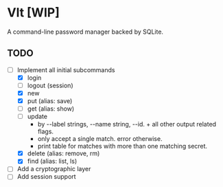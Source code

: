 # Vlt [WIP]
A command-line password manager backed by SQLite.

## TODO

- [ ] Implement all initial subcommands
  - [x] login
  - [ ] logout (session)
  - [x] new
  - [x] put     (alias: save)
  - [ ] get     (alias: show)
  - [ ] update
    - by --label strings, --name string, --id. + all other output related flags.
    - only accept a single match. error otherwise.
    - print table for matches with more than one matching secret.
  - [x] delete  (alias: remove, rm)
  - [x] find    (alias: list, ls)
- [ ] Add a cryptographic layer
- [ ] Add session support
